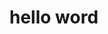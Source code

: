 <!DOCTYPE html>
<head>
  <meta charset="utf-8">
  </head>
  <body>
  <h1>hello word</h1>
  </body>
  </html>
